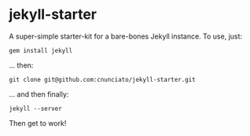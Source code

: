 jekyll-starter
==============

A super-simple starter-kit for a bare-bones Jekyll instance.  To use, just:

    gem install jekyll

... then:

	git clone git@github.com:cnunciato/jekyll-starter.git

... and then finally:

    jekyll --server

Then get to work!    